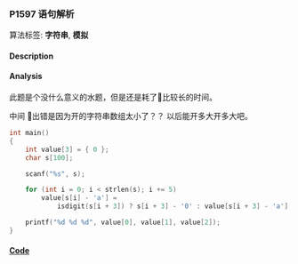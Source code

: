 ### P1597 语句解析

算法标签: **字符串**, **模拟**


#### Description


#### Analysis

此题是个没什么意义的水题，但是还是耗了比较长的时间。

中间 出错是因为开的字符串数组太小了？？ 以后能开多大开多大吧。

```cpp
int main()
{
    int value[3] = { 0 };
    char s[100];

    scanf("%s", s);

    for (int i = 0; i < strlen(s); i += 5)
        value[s[i] - 'a'] =
            isdigit(s[i + 3]) ? s[i + 3] - '0' : value[s[i + 3] - 'a'];

    printf("%d %d %d", value[0], value[1], value[2]);
}
```

#### [Code](../cpp/p1597.cpp)
